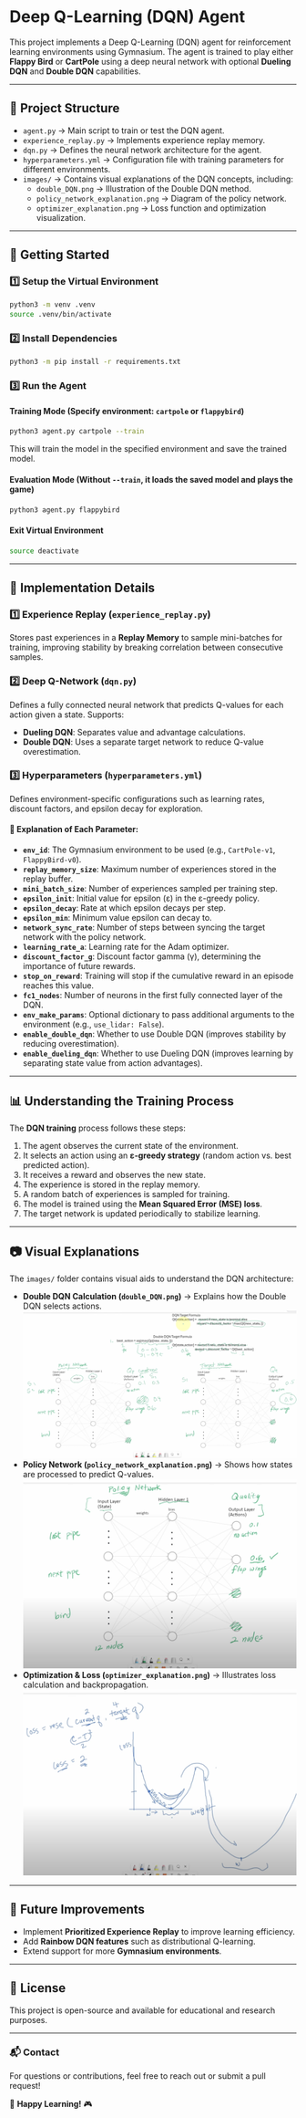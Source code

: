 # Deep Q-Learning (DQN) Agent

This project implements a Deep Q-Learning (DQN) agent for reinforcement learning environments using Gymnasium. The agent is trained to play either **Flappy Bird** or **CartPole** using a deep neural network with optional **Dueling DQN** and **Double DQN** capabilities.

---

## 📂 Project Structure

- `agent.py` → Main script to train or test the DQN agent.
- `experience_replay.py` → Implements experience replay memory.
- `dqn.py` → Defines the neural network architecture for the agent.
- `hyperparameters.yml` → Configuration file with training parameters for different environments.
- `images/` → Contains visual explanations of the DQN concepts, including:
  - `double_DQN.png` → Illustration of the Double DQN method.
  - `policy_network_explanation.png` → Diagram of the policy network.
  - `optimizer_explanation.png` → Loss function and optimization visualization.

---

## 🚀 Getting Started

### **1️⃣ Setup the Virtual Environment**
```bash
python3 -m venv .venv
source .venv/bin/activate
```

### **2️⃣ Install Dependencies**
```bash
python3 -m pip install -r requirements.txt
```

### **3️⃣ Run the Agent**

#### **Training Mode** (Specify environment: `cartpole` or `flappybird`)
```bash
python3 agent.py cartpole --train
```
This will train the model in the specified environment and save the trained model.

#### **Evaluation Mode** (Without `--train`, it loads the saved model and plays the game)
```bash
python3 agent.py flappybird
```

#### **Exit Virtual Environment**
```bash
source deactivate
```

---

## 📜 Implementation Details

### **1️⃣ Experience Replay (`experience_replay.py`)**
Stores past experiences in a **Replay Memory** to sample mini-batches for training, improving stability by breaking correlation between consecutive samples.

### **2️⃣ Deep Q-Network (`dqn.py`)**
Defines a fully connected neural network that predicts Q-values for each action given a state. Supports:
- **Dueling DQN**: Separates value and advantage calculations.
- **Double DQN**: Uses a separate target network to reduce Q-value overestimation.

### **3️⃣ Hyperparameters (`hyperparameters.yml`)**
Defines environment-specific configurations such as learning rates, discount factors, and epsilon decay for exploration.


#### 🔧 Explanation of Each Parameter:
- **`env_id`**: The Gymnasium environment to be used (e.g., `CartPole-v1`, `FlappyBird-v0`).
- **`replay_memory_size`**: Maximum number of experiences stored in the replay buffer.
- **`mini_batch_size`**: Number of experiences sampled per training step.
- **`epsilon_init`**: Initial value for epsilon (ε) in the ε-greedy policy.
- **`epsilon_decay`**: Rate at which epsilon decays per step.
- **`epsilon_min`**: Minimum value epsilon can decay to.
- **`network_sync_rate`**: Number of steps between syncing the target network with the policy network.
- **`learning_rate_a`**: Learning rate for the Adam optimizer.
- **`discount_factor_g`**: Discount factor gamma (γ), determining the importance of future rewards.
- **`stop_on_reward`**: Training will stop if the cumulative reward in an episode reaches this value.
- **`fc1_nodes`**: Number of neurons in the first fully connected layer of the DQN.
- **`env_make_params`**: Optional dictionary to pass additional arguments to the environment (e.g., `use_lidar: False`).
- **`enable_double_dqn`**: Whether to use Double DQN (improves stability by reducing overestimation).
- **`enable_dueling_dqn`**: Whether to use Dueling DQN (improves learning by separating state value from action advantages).

---

## 📊 Understanding the Training Process

The **DQN training** process follows these steps:
1. The agent observes the current state of the environment.
2. It selects an action using an **ε-greedy strategy** (random action vs. best predicted action).
3. It receives a reward and observes the new state.
4. The experience is stored in the replay memory.
5. A random batch of experiences is sampled for training.
6. The model is trained using the **Mean Squared Error (MSE) loss**.
7. The target network is updated periodically to stabilize learning.

---

## 📷 Visual Explanations
The `images/` folder contains visual aids to understand the DQN architecture:
- **Double DQN Calculation (`double_DQN.png`)** → Explains how the Double DQN selects actions.
![](./images/double_DQN.png)
- **Policy Network (`policy_network_explanation.png`)** → Shows how states are processed to predict Q-values.
![](./images/policy_network_explanation.png)
- **Optimization & Loss (`optimizer_explanation.png`)** → Illustrates loss calculation and backpropagation.
![](./images/optimizer_explanation.png)

---

## 🔧 Future Improvements
- Implement **Prioritized Experience Replay** to improve learning efficiency.
- Add **Rainbow DQN features** such as distributional Q-learning.
- Extend support for more **Gymnasium environments**.

---

## 📝 License
This project is open-source and available for educational and research purposes.

---

### **📬 Contact**
For questions or contributions, feel free to reach out or submit a pull request!

🚀 **Happy Learning!** 🎮